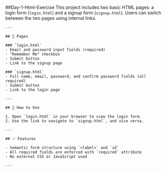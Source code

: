 ##Day-1-Html-Exercise
    This project includes two basic HTML pages: a login form (`login.html`) and a signup form (`signup.html`). Users can switch between the two pages using internal links.
    
    ---
    
    ## 📄 Pages
    
    ### `login.html`
    - Email and password input fields (required)
    - "Remember Me" checkbox
    - Submit button
    - Link to the signup page
    
    ### `signup.html`
    - Full name, email, password, and confirm password fields (all required)
    - Submit button
    - Link to the login page
    
    ---
    
    ## 🚀 How to Use
    
    1. Open `login.html` in your browser to view the login form.
    2. Use the link to navigate to `signup.html`, and vice versa.
    
    ---
    
    ## ✅ Features
    
    - Semantic form structure using `<label>` and `id`
    - All required fields are enforced with `required` attribute
    - No external CSS or JavaScript used
    
    ---

 
